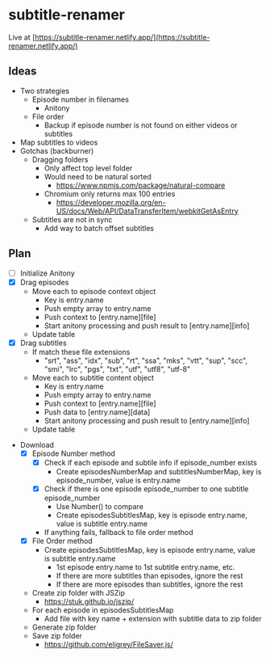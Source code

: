 # subtitle-renamer

Live at [https://subtitle-renamer.netlify.app/](https://subtitle-renamer.netlify.app/)

## Ideas

- Two strategies
  - Episode number in filenames
    - Anitony
  - File order
    - Backup if episode number is not found on either videos or subtitles
- Map subtitles to videos
- Gotchas (backburner)
  - Dragging folders
    - Only affect top level folder
    - Would need to be natural sorted
      - https://www.npmjs.com/package/natural-compare
    - Chromium only returns max 100 entries
      - https://developer.mozilla.org/en-US/docs/Web/API/DataTransferItem/webkitGetAsEntry
  - Subtitles are not in sync
    - Add way to batch offset subtitles

## Plan

- [ ] Initialize Anitony
- [x] Drag episodes
  - Move each to episode context object
    - Key is entry.name
    - Push empty array to entry.name
    - Push context to [entry.name][file]
    - Start anitony processing and push result to [entry.name][info]
  - Update table
- [x] Drag subtitles
  - If match these file extensions
    - "srt", "ass", "idx", "sub", "rt", "ssa", "mks", "vtt", "sup", "scc", "smi", "lrc", "pgs", "txt", "utf", "utf8", "utf-8"
  - Move each to subtitle content object
    - Key is entry.name
    - Push empty array to entry.name
    - Push context to [entry.name][file]
    - Push data to [entry.name][data]
    - Start anitony processing and push result to [entry.name][info]
  - Update table
- Download
  - [x] Episode Number method
    - [x] Check if each episode and subtile info if episode_number exists
      - Create episodesNumberMap and subtitlesNumberMap, key is episode_number, value is entry.name
    - [x] Check if there is one episode episode_number to one subtitle episode_number
      - Use Number() to compare
      - Create episodesSubtitlesMap, key is episode entry.name, value is subtitle entry.name
    - If anything fails, fallback to file order method
  - [x] File Order method
    - Create episodesSubtitlesMap, key is episode entry.name, value is subtitle entry.name
      - 1st episode entry.name to 1st subtitle entry.name, etc.
      - If there are more subtitles than episodes, ignore the rest
      - If there are more episodes than subtitles, ignore the rest
  - Create zip folder with JSZip
    - https://stuk.github.io/jszip/
  - For each episode in episodesSubtitlesMap
    - Add file with key name + extension with subtitle data to zip folder
  - Generate zip folder
  - Save zip folder
    - https://github.com/eligrey/FileSaver.js/